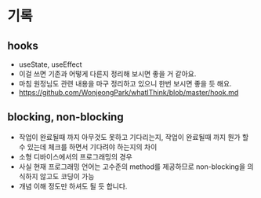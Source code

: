 # 기록

## hooks

- useState, useEffect
- 이걸 쓰면 기존과 어떻게 다른지 정리해 보시면 좋을 거 같아요.
- 마침 원정님도 관련 내용을 마구 정리하고 있으니 한번 보시면 좋을 듯 해요.
- https://github.com/WonjeongPark/whatIThink/blob/master/hook.md

## blocking, non-blocking

- 작업이 완료될때 까지 아무것도 못하고 기다리는지, 작업이 완료될때 까지 뭔가 할 수 있는데 체크를 하면서 기다려야 하는지의 차이
- 소형 디바이스에서의 프로그래밍의 경우
- 사실 현재 프로그래밍 언어는 고수준의 method를 제공하므로 non-blocking을 의식하지 않고도 코딩이 가능
- 개념 이해 정도만 하셔도 될 듯 합니다.